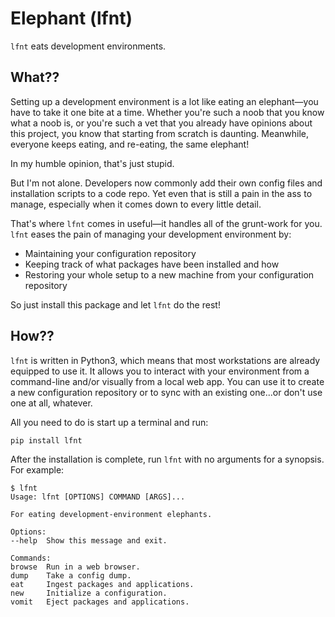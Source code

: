 # Elephant (lfnt)

`lfnt` eats development environments.

## What??

Setting up a development environment is a lot like eating an elephant—you have to take it one bite at a time.
Whether you're such a noob that you know what a noob is, or you're such a vet that you already have opinions about this project, you know that starting from scratch is daunting.
Meanwhile, everyone keeps  eating, and re-eating, the same elephant!

In my humble opinion, that's just stupid.

But I'm not alone.
Developers now commonly add their own config files and installation scripts to a code repo.
Yet even that is still a pain in the ass to manage, especially when it comes down to every little detail.

That's where `lfnt` comes in useful—it handles all of the grunt-work for you.
`lfnt` eases the pain of managing your development environment by:

* Maintaining your configuration repository
* Keeping track of what packages have been installed and how
* Restoring your whole setup to a new machine from your configuration repository

So just install this package and let `lfnt` do the rest!

## How??

`lfnt` is written in Python3, which means that most workstations are already equipped to use it.
It allows you to interact with your environment from a command-line and/or visually from a local web app.
You can use it to create a new configuration repository or to sync with an existing one...or don't use one at all, whatever.

All you need to do is start up a terminal and run:

`pip install lfnt`

After the installation is complete, run `lfnt` with no arguments for a synopsis.
For example:

```
$ lfnt
Usage: lfnt [OPTIONS] COMMAND [ARGS]...

For eating development-environment elephants.

Options:
--help  Show this message and exit.

Commands:
browse  Run in a web browser.
dump    Take a config dump.
eat     Ingest packages and applications.
new     Initialize a configuration.
vomit   Eject packages and applications.
```

